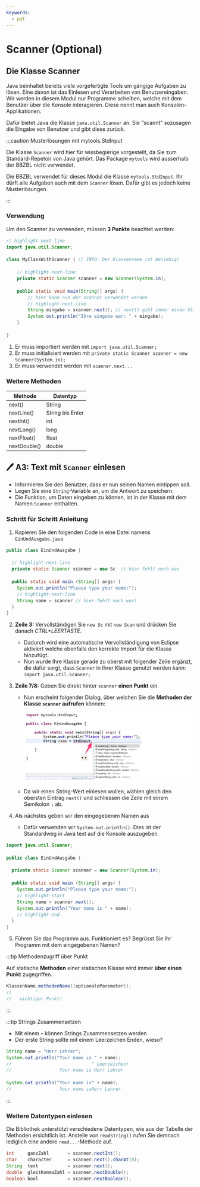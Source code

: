 ```yaml
---
keywords:
  - pdf
---
```


# Scanner (Optional)

## Die Klasse Scanner

Java beinhaltet bereits viele vorgefertigte Tools um gängige Aufgaben zu lösen.
Eine davon ist das Einlesen und Verarbeiten von Benutzereingaben. Wir werden in
diesem Modul nur Programme scheiben, welche mit dem Benutzer über die Konsole
interagieren. Diese nennt man auch Konsolen-Applikationen.

Dafür bietet Java die Klasse `java.util.Scanner` an. Sie "scannt" sozusagen die
Eingabe von Benutzer und gibt diese zurück.

:::caution Musterlösungen mit mytools.StdInput

Die Klasse `Scanner` wird hier für wissbegierige vorgestellt, da Sie zum
Standard-Repetoir von Java gehört. Das Package `mytools` wird ausserhalb der
BBZBL nicht verwendet.

Die BBZBL verwendet für dieses Modul die Klasse `mytools.StdInput`. Ihr dürft
alle Aufgaben auch mit dem `Scanner` lösen. Dafür gibt es jedoch keine
Musterlösungen.

:::

### Verwendung

Um den Scanner zu verwenden, müssen **3 Punkte** beachtet werden:

```java title="Verwenden vom Scanner"
// highlight-next-line
import java.util.Scanner;

class MyClassWithScanner { // INFO: Der Klassenname ist beliebig!

    // highlight-next-line
    private static Scanner scanner = new Scanner(System.in);

    public static void main(String[] args) {
        // hier kann nun der scanner verwendet werden
        // highlight-next-line
        String eingabe = scanner.next(); // next() gibt immer einen String zurück
        System.out.println("Ihre eingabe war: " + eingabe);
    }

}
```

1. Er muss importiert werden mit `import java.util.Scanner;`
2. Er muss initialisiert werden mit
   `private static Scanner scanner = new Scanner(System.in);`
3. Er muss verwendet werden mit `scanner.next...`

### Weitere Methoden

| Methode      | Datentyp         |
| ------------ | ---------------- |
| next()       | String           |
| nextLine()   | String bis Enter |
| nextInt()    | int              |
| nextLong()   | long             |
| nextFloat()  | float            |
| nextDouble() | double           |

## :pen: A3: Text mit `Scanner` einlesen

- Informieren Sie den Benutzer, dass er nun seinen Namen eintippen soll.
- Legen Sie eine `String`-Variable an, um die Antwort zu speichern.
- Die Funktion, um Daten eingeben zu können, ist in der Klasse mit dem Namen
  `Scanner` enthalten.

### Schritt für Schritt Anleitung

1. Kopieren Sie den folgenden Code in eine Datei namens `EinUndAusgabe.java`

```java title="EinUndAusgabe.java" showLineNumbers
public class EinUndAusgabe {

  // highlight-next-line
  private static Scanner scanner = new Sc  // hier fehlt noch was

  public static void main (String[] args) {
    System.out.println("Please type your name:");
    // highlight-next-line
    String name = scanner // hier fehlt noch was!
  }
}
```

2. **Zeile 3:** Vervollständigen Sie `new Sc` mit `new Scan` und drücken Sie
   danach _CTRL+LEERTASTE_.
   - Dadurch wird eine automatische Vervollständigung von Eclipse aktiviert
     welche ebenfalls den korrekte Import für die Klasse hinzufügt.
   - Nun wurde Ihre Klasse gerade zu oberst mit folgender Zeile ergänzt, die
     dafür sorgt, dass `Scanner` in Ihrer Klasse genutzt werden kann:
     `import java.util.Scanner;`
3. **Zeile 7/8:** Geben Sie direkt hinter `scanner` **einen Punkt** ein.

   - Nun erscheint folgender Dialog, über welchen Sie die **Methoden der Klasse
     `scanner` aufrufen** können:

     ![autocompete](images/methoden-autocomplete.png)

   - Da wir einen String-Wert einlesen wollen, wählen gleich den obersten
     Eintrag `next()` und schliessen die Zeile mit einem Semikolon `;` ab.

4. Als nächstes geben wir den eingegebenen Namen aus

   - Dafür verwenden wir `System.out.println()`. Dies ist der Standardweg in
     Java text auf die Konsole auszugeben.

```java title="EinUndAusgabe.java"
import java.util.Scanner;

public class EinUndAusgabe {

  private static Scanner scanner = new Scanner(System.in);

  public static void main (String[] args) {
    System.out.println("Please type your name:");
    // highlight-start
    String name = scanner.next();
    System.out.println("Your name is " + name);
    // highlight-end
  }
}
```

5. Führen Sie das Programm aus. Funktioniert es? Begrüsst Sie Ihr Programm mit
   dem eingegebenen Namen?

:::tip Methodenzugriff über Punkt

Auf statische **Methoden** einer statischen Klasse wird immer **über einen
Punkt** zugegriffen.

```java
KlassenName.methodenName([optionaleParemeter]);
//         ^
//   wichtiger Punkt!
```

:::

:::tip Strings Zusammensetzen

- Mit einem `+` können Strings Zusammensetzen werden
- Der erste String sollte mit einem Leerzeichen Enden, wieso?

```java title="Strings zusammensetzen"
String name = "Herr Lehrer";
System.out.println("Your name is " + name);
//                              ^ Leerzeichen!
//                  Your name is Herr Lehrer

System.out.println("Your name is" + name);
//                  Your name isHerr Lehrer
```

:::

### Weitere Datentypen einlesen

Die Bibliothek unterstützt verschiedene Datentypen, wie aus der Tabelle der
Methoden ersichtlich ist. Anstelle von `readString()` rufen Sie demnach
lediglich eine andere `read...`-Methode auf.

```java title="Datentypen mit Scanner einlesen"
int     ganzZahl       = scanner.nextInt();
char    character      = scanner.next().charAt(0);
String  text           = scanner.next();
double  gleitKommaZahl = scanner.nextDouble();
boolean bool           = scanner.nextBoolean();
```
